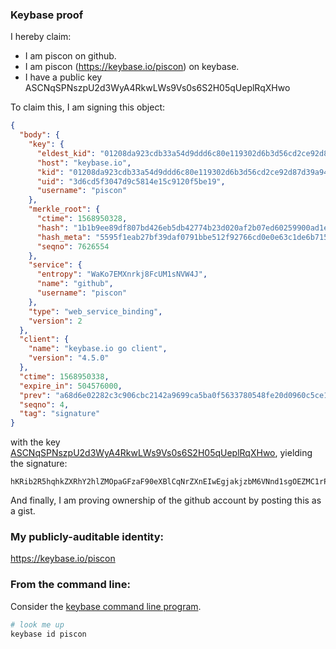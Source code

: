 ### Keybase proof

I hereby claim:

  * I am piscon on github.
  * I am piscon (https://keybase.io/piscon) on keybase.
  * I have a public key ASCNqSPNszpU2d3WyA4RkwLWs9Vs0s6S2H05qUeplRqXHwo

To claim this, I am signing this object:

```json
{
  "body": {
    "key": {
      "eldest_kid": "01208da923cdb33a54d9ddd6c80e119302d6b3d56cd2ce92d87d39a947a9951a971f0a",
      "host": "keybase.io",
      "kid": "01208da923cdb33a54d9ddd6c80e119302d6b3d56cd2ce92d87d39a947a9951a971f0a",
      "uid": "3d6cd5f3047d9c5814e15c9120f5be19",
      "username": "piscon"
    },
    "merkle_root": {
      "ctime": 1568950328,
      "hash": "1b1b9ee89df807bd426eb5db42774b23d020af2b07ed60259900ad1e80d20a8bc98c497f60fa14ed0c7eb37a7ff3330c1504d1a6eab43d0c908009ac50df4bea",
      "hash_meta": "5595f1eab27bf39daf0791bbe512f92766cd0e0e63c1de6b715329550707e4f5",
      "seqno": 7626554
    },
    "service": {
      "entropy": "WaKo7EMXnrkj8FcUM1sNVW4J",
      "name": "github",
      "username": "piscon"
    },
    "type": "web_service_binding",
    "version": 2
  },
  "client": {
    "name": "keybase.io go client",
    "version": "4.5.0"
  },
  "ctime": 1568950338,
  "expire_in": 504576000,
  "prev": "a68d6e02282c3c906cbc2142a9699ca5ba0f5633780548fe20d0960c5ce1c906",
  "seqno": 4,
  "tag": "signature"
}
```

with the key [ASCNqSPNszpU2d3WyA4RkwLWs9Vs0s6S2H05qUeplRqXHwo](https://keybase.io/piscon), yielding the signature:

```
hKRib2R5hqhkZXRhY2hlZMOpaGFzaF90eXBlCqNrZXnEIwEgjakjzbM6VNnd1sgOEZMC1rPVbNLOkth9OalHqZUalx8Kp3BheWxvYWTESpcCBMQgpo1uAigsPJBsvCFCqWmcpboPVjN4BUj+INCWDFzhyQbEILNmDX9Ji7WaAFqCVV43jbSuSiFM7Eu6rES56HSebeXgAgHCo3NpZ8RAc2BQ6QLslBk95KT0MYQ7C/UnCoznKnJR0rWgC+L6mt370Kjv98ynzzVW0DF2/na0z1+0y3NCfK2DyNs5qid8AqhzaWdfdHlwZSCkaGFzaIKkdHlwZQildmFsdWXEIHQ7TgkgxZvk+YhCUJTQy9LgJoBaI85+KT53XrB/mEz0o3RhZ80CAqd2ZXJzaW9uAQ==

```

And finally, I am proving ownership of the github account by posting this as a gist.

### My publicly-auditable identity:

https://keybase.io/piscon

### From the command line:

Consider the [keybase command line program](https://keybase.io/download).

```bash
# look me up
keybase id piscon
```
